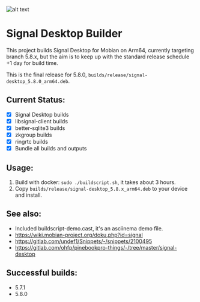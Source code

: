 ![alt text](https://signal.org/assets/header/logo-f7ef605fe417d5520d38d546b3b774b4261c75220b9904da4d8b2ffc19a761ff.png)

# Signal Desktop Builder

This project builds Signal Desktop for Mobian on Arm64, currently targeting branch 5.8.x,
but the aim is to keep up with the standard release schedule +1 day for build time.

This is the final release for 5.8.0, `builds/release/signal-desktop_5.8.0_arm64.deb`.

## Current Status:
* [x] Signal Desktop builds
* [x] libsignal-client builds
* [x] better-sqlite3 builds
* [x] zkgroup builds
* [x] ringrtc builds
* [x] Bundle all builds and outputs

## Usage:
1. Build with docker: `sudo ./buildscript.sh`, it takes about 3 hours.
2. Copy `builds/release/signal-desktop_5.8.x_arm64.deb` to your device and install.

## See also:
* Included buildscript-demo.cast, it's an asciinema demo file.
* https://wiki.mobian-project.org/doku.php?id=signal
* https://gitlab.com/undef1/Snippets/-/snippets/2100495
* https://gitlab.com/ohfp/pinebookpro-things/-/tree/master/signal-desktop

## Successful builds:
* 5.7.1
* 5.8.0
